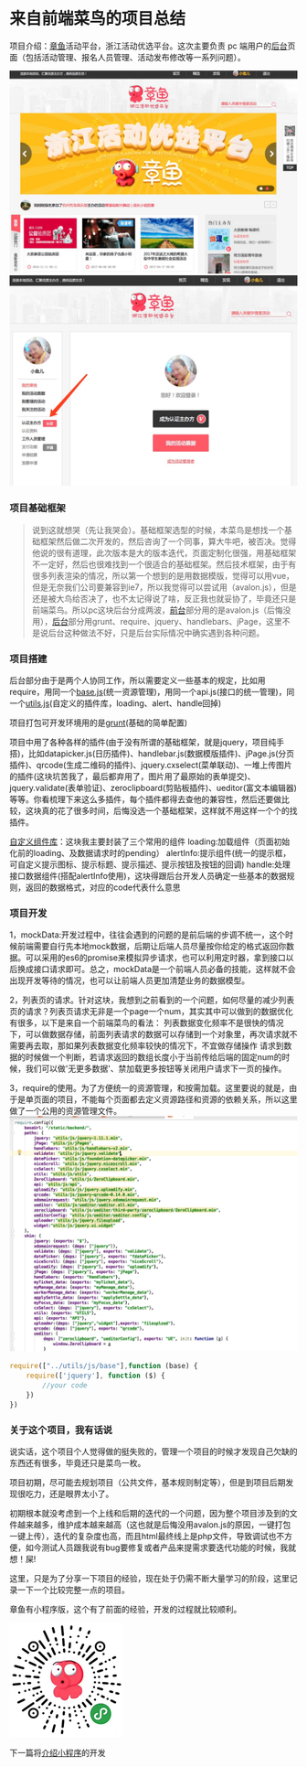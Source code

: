 来自前端菜鸟的项目总结
===========================
项目介绍：[章鱼](http://hd.zj.qq.com/)活动平台，浙江活动优选平台。这次主要负责 pc 端用户的[后台](http://hd.zj.qq.com/user/my-home.html)页面（包括活动管理、报名人员管理、活动发布修改等一系列问题）。

![zhangyu](readme-images/1.png "zhangyu")
![backend](readme-images/2.png "backend")


### 项目基础框架
>说到这就想哭（先让我哭会）。基础框架选型的时候，本菜鸟是想找一个基础框架然后做二次开发的，然后咨询了一个同事，算大牛吧，被否决。觉得他说的很有道理，此次版本是大的版本迭代，页面定制化很强，用基础框架不一定好，然后也很难找到一个很适合的基础框架。然后技术框架，由于有很多列表渲染的情况，所以第一个想到的是用数据模版，觉得可以用vue，但是无奈我们公司要兼容到ie7，所以我觉得可以尝试用（avalon.js），但是还是被大鸟给否决了，也不太记得说了啥，反正我也就妥协了，毕竟还只是前端菜鸟。所以pc这块后台分成两波，[前台](http://hd.zj.qq.com/)部分用的是avalon.js（后悔没用），[后台](http://hd.zj.qq.com/user/my-home.html)部分用grunt、require、jquery、handlebars、jPage，这里不是说后台这种做法不好，只是后台实际情况中确实遇到各种问题。



### 项目搭建


后台部分由于是两个人协同工作，所以需要定义一些基本的规定，比如用require，用同一个[base.js](/static/backend/utils/js/base.js)(统一资源管理)，用同一个api.js(接口的统一管理)，同一个[utils.js](/static/backend/utils/js/utils.js)(自定义的插件库，loading、alert、handle回掉)

项目打包可开发环境用的是[grunt](https://github.com/yuwanli/grunt-config)(基础的简单配置)

项目中用了各种各样的插件(由于没有所谓的基础框架，就是jquery，项目纯手搭)，比如datapicker.js(日历插件)、handlebar.js(数据模版插件)、jPage.js(分页插件)、qrcode(生成二维码的插件)、jquery.cxselect(菜单联动)、一堆上传图片的插件(这块坑苦我了，最后都弃用了，图片用了最原始的表单提交)、jquery.validate(表单验证)、zeroclipboard(剪贴板插件)、ueditor(富文本编辑器)等等。你看梳理下来这么多插件，每个插件都得去查他的兼容性，然后还要做比较，这块真的花了很多时间，后悔没选一个基础框架，这样就不用这样一个个的找插件。

[自定义组件库](/static/backend/utils/js/utils.js)：这块我主要封装了三个常用的组件
    loading:加载组件（页面初始化前的loading、及数据请求时的pending）
    alertInfo:提示组件(统一的提示框，可自定义提示图标、提示标题、提示描述、提示按钮及按钮的回调)
    handle:处理接口数据组件(搭配alertInfo使用)，这块得跟后台开发人员确定一些基本的数据规则，返回的数据格式，对应的code代表什么意思


### 项目开发


1，mockData:开发过程中，往往会遇到的问题的是前后端的步调不统一，这个时候前端需要自行先本地mock数据，后期让后端人员尽量按你给定的格式返回你数据。可以采用的es6的promise来模拟异步请求，也可以利用定时器，拿到接口以后换成接口请求即可。总之，mockData是一个前端人员必备的技能，这样就不会出现开发等待的情况，也可以让前端人员更加清楚业务的数据模型。

2，列表页的请求。针对这块，我想到之前看到的一个问题，如何尽量的减少列表页的请求？列表页请求无非是一个page一个num，其实其中可以做到的数据优化有很多，以下是来自一个前端菜鸟的看法：
    列表数据变化频率不是很快的情况下，可以做数据存储，前面列表请求的数据可以存储到一个对象里，再次请求就不需要再去取，那如果列表数据变化频率较快的情况下，不宜做存储操作
    请求到数据的时候做一个判断，若请求返回的数组长度小于当前传给后端的固定num的时候，我们可以做'无更多数据'、禁加载更多按钮等关闭用户请求下一页的操作。

3，require的使用。为了方便统一的资源管理，和按需加载。这里要说的就是，由于是单页面的项目，不能每个页面都去定义资源路径和资源的依赖关系，所以这里做了一个公用的资源管理文件。
![base](readme-images/3.png "base")

```javascript
require(["../utils/js/base"],function (base) {
    require(['jquery'], function ($) {
        //your code
    })
})
```

### 关于这个项目，我有话说

说实话，这个项目个人觉得做的挺失败的，管理一个项目的时候才发现自己欠缺的东西还有很多，毕竟还只是菜鸟一枚。

项目初期，尽可能去规划项目（公共文件，基本规则制定等），但是到项目后期发现很吃力，还是眼界太小了。

初期根本就没考虑到一个上线和后期的迭代的一个问题，因为整个项目涉及到的文件越来越多，维护成本越来越高（这也就是后悔没用avalon.js的原因，一键打包一键上传），迭代的复杂度也高，而且html最终线上是php文件，导致调试也不方便，如今测试人员跟我说有bug要修复或者产品来提需求要迭代功能的时候，我就想！屎!

这里，只是为了分享一下项目的经验，现在处于仍需不断大量学习的阶段，这里记录一下一个比较完整一点的项目。

章鱼有小程序版，这个有了前面的经验，开发的过程就比较顺利。

![wxapp](readme-images/4.jpeg "wxapp")

下一篇将[介绍小程序](https://github.com/yuwanli/octopus-wxapp)的开发







